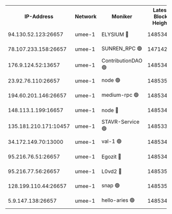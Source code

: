 


<table><tr><th>IP-Address</th><th>Network</th><th>Moniker</th><th>Latest Block Height</th><th>Earliest Block Height</th><th>Catching Up</th><th>Tx Index</th><th>Voting Power</th><th>Scan Time</th></tr><tr><td>94.130.52.123:26657</td><td>umee-1</td><td>ELYSIUM 🔴</td><td>14853497</td><td>3216011</td><td>False</td><td>off</td><td>27026519</td><td>2024-11-22T09:51:47.351352886UTC</td></tr><tr><td>78.107.233.158:26657</td><td>umee-1</td><td>SUNREN_RPC 🟢</td><td>14714211</td><td>13338194</td><td>False</td><td>on</td><td>0</td><td>2024-11-22T09:50:11.978835953UTC</td></tr><tr><td>176.9.124.52:13657</td><td>umee-1</td><td>ContributionDAO 🟢</td><td>14853478</td><td>13924595</td><td>False</td><td>on</td><td>0</td><td>2024-11-22T09:50:02.903261634UTC</td></tr><tr><td>23.92.76.110:26657</td><td>umee-1</td><td>node 🟢</td><td>14853512</td><td>14446001</td><td>False</td><td>on</td><td>0</td><td>2024-11-22T09:53:15.450230400UTC</td></tr><tr><td>194.60.201.146:26657</td><td>umee-1</td><td>medium-rpc 🟢</td><td>14853463</td><td>14648126</td><td>False</td><td>on</td><td>0</td><td>2024-11-22T09:48:45.174839180UTC</td></tr><tr><td>148.113.1.199:16657</td><td>umee-1</td><td>node 🔴</td><td>14853461</td><td>14696187</td><td>False</td><td>off</td><td>1636217</td><td>2024-11-22T09:48:33.898274195UTC</td></tr><tr><td>135.181.210.171:10457</td><td>umee-1</td><td>STAVR-Service 🟢</td><td>14853349</td><td>14714379</td><td>False</td><td>on</td><td>0</td><td>2024-11-22T09:52:00.626354392UTC</td></tr><tr><td>34.172.149.70:13000</td><td>umee-1</td><td>val-1 🟢</td><td>14853474</td><td>14743001</td><td>False</td><td>off</td><td>0</td><td>2024-11-22T09:49:41.242230110UTC</td></tr><tr><td>95.216.76.51:26657</td><td>umee-1</td><td>Egozit 🔴</td><td>14853497</td><td>14753497</td><td>False</td><td>off</td><td>38569598</td><td>2024-11-22T09:51:47.075266322UTC</td></tr><tr><td>95.216.77.56:26657</td><td>umee-1</td><td>L0vd2 🔴</td><td>14853505</td><td>14753505</td><td>False</td><td>off</td><td>38347050</td><td>2024-11-22T09:52:32.806716970UTC</td></tr><tr><td>128.199.110.44:26657</td><td>umee-1</td><td>snap 🟢</td><td>14853503</td><td>14850896</td><td>False</td><td>off</td><td>0</td><td>2024-11-22T09:52:20.918610696UTC</td></tr><tr><td>5.9.147.138:26657</td><td>umee-1</td><td>hello-aries 🟢</td><td>14853473</td><td>14851461</td><td>False</td><td>off</td><td>0</td><td>2024-11-22T09:49:35.686692777UTC</td></tr></table>
